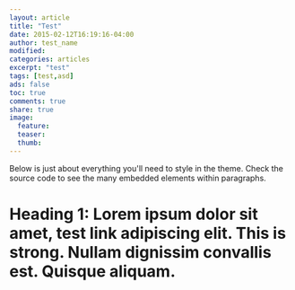 ```yaml
---
layout: article
title: "Test"
date: 2015-02-12T16:19:16-04:00
author: test_name
modified:
categories: articles
excerpt: "test"
tags: [test,asd]
ads: false
toc: true
comments: true
share: true
image:
  feature:
  teaser:
  thumb:
---
```


Below is just about everything you'll need to style in the theme. Check the source code to see the many embedded elements within paragraphs.

# Heading 1: Lorem ipsum dolor sit amet, test link adipiscing elit. **This is strong**. Nullam dignissim convallis est. Quisque aliquam.
